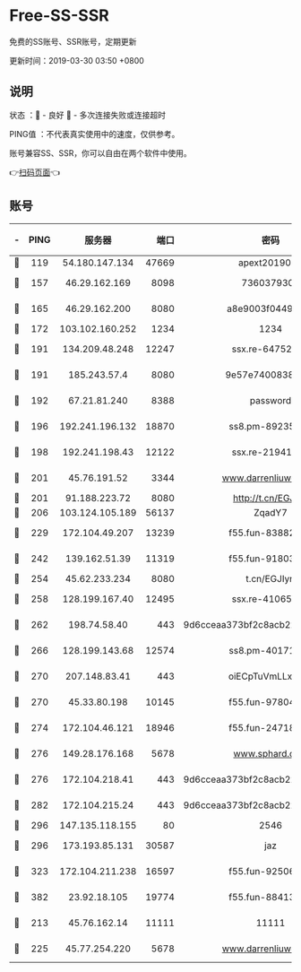 # Free-SS-SSR

免费的SS账号、SSR账号，定期更新

更新时间：2019-03-30 03:50 +0800

## 说明

状态     ：🙂 - 良好 🙁 - 多次连接失败或连接超时

PING值   ：不代表真实使用中的速度，仅供参考。

账号兼容SS、SSR，你可以自由在两个软件中使用。

👉[扫码页面](https://liesauer.github.io/Free-SS-SSR/)👈

## 账号

|-|PING|服务器|端口|密码|加密方式|区域|
|:----:|:----:|:-----:|-----:|:----:|:----:|:----:|
|🙂|119|54.180.147.134|47669|apext2019001|chacha20|KR|
|🙂|157|46.29.162.169|8098|7360379305|aes-256-cfb||
|🙂|165|46.29.162.200|8080|a8e9003f0449cea5|chacha20-ietf|RU|
|🙂|172|103.102.160.252|1234|1234|rc4-md5|JP|
|🙂|191|134.209.48.248|12247|ssx.re-64752924|aes-256-cfb|US|
|🙂|191|185.243.57.4|8080|9e57e7400838a01e|chacha20-ietf|US|
|🙂|192|67.21.81.240|8388|password|aes-256-cfb|US|
|🙂|196|192.241.196.132|18870|ss8.pm-89235292|aes-256-cfb|US|
|🙂|198|192.241.198.43|12122|ssx.re-21941720|aes-256-cfb|US|
|🙂|201|45.76.191.52|3344|www.darrenliuwei.com|aes-256-cfb|JP|
|🙂|201|91.188.223.72|8080|http://t.cn/EGJIyrl|rc4-md5|RU|
|🙂|206|103.124.105.189|56137|ZqadY7|chacha20|US|
|🙂|229|172.104.49.207|13239|f55.fun-83882442|aes-256-cfb|SG|
|🙂|242|139.162.51.39|11319|f55.fun-91803010|aes-256-cfb|SG|
|🙂|254|45.62.233.234|8080|t.cn/EGJIyrl|rc4-md5|CA|
|🙂|258|128.199.167.40|12495|ssx.re-41065683|aes-256-cfb|SG|
|🙂|262|198.74.58.40|443|9d6cceaa373bf2c8acb22e60b6a58be6|aes-256-cfb|US|
|🙂|266|128.199.143.68|12574|ss8.pm-40171422|aes-256-cfb|SG|
|🙂|270|207.148.83.41|443|oiECpTuVmLLxk4Ts|aes-256-cfb|AU|
|🙂|270|45.33.80.198|10145|f55.fun-97804502|aes-256-cfb|US|
|🙂|274|172.104.46.121|18946|f55.fun-24718503|aes-256-cfb|SG|
|🙂|276|149.28.176.168|5678|www.sphard.com|aes-256-cfb|AU|
|🙂|276|172.104.218.41|443|9d6cceaa373bf2c8acb22e60b6a58be6|aes-256-cfb|US|
|🙂|282|172.104.215.24|443|9d6cceaa373bf2c8acb22e60b6a58be6|aes-256-cfb|US|
|🙂|296|147.135.118.155|80|2546|chacha20|US|
|🙂|296|173.193.85.131|30587|jaz|aes-256-cfb|US|
|🙂|323|172.104.211.238|16597|f55.fun-92506432|aes-256-cfb|US|
|🙂|382|23.92.18.105|19774|f55.fun-88413753|aes-256-cfb|US|
|🙂|213|45.76.162.14|11111|11111|aes-256-cfb|SG|
|🙂|225|45.77.254.220|5678|www.darrenliuwei.com|aes-256-cfb|SG|
